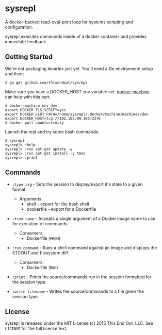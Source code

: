 # sysrepl

A docker-backed [read-eval-print loop](https://en.wikipedia.org/wiki/Read%E2%80%93eval%E2%80%93print_loop) for systems scripting and configuration.

sysrepl executes commands inside of a docker container and provides immediate feedback.

## Getting Started

We're not packaging binaries just yet.  You'll need a Go environment setup and then:

```
$ go get github.com/thisendout/sysrepl
```

Make sure you have a DOCKER_HOST env variable set. [docker-machine](https://github.com/docker/machine) can help with this part.

```
$ docker-machine env dev
export DOCKER_TLS_VERIFY=yes
export DOCKER_CERT_PATH=/home/sysrepl/.docker/machine/machines/dev
export DOCKER_HOST=tcp://192.168.99.100:2376
$ docker pull ubuntu:trusty
```

Launch the repl and try some bash commands.

```
$ sysrepl
sysrepl> :help
sysrepl> :run apt-get update -y
sysrepl> :run apt-get install -y tmux
sysrepl> :print
```

## Commands

* ```:type arg``` - Sets the session to display/export it's state to a given format.
  * Arguments:
    * shell - export for the bash shell
    * dockerfile - export for a Dockerfile

* ```:from name``` - Accepts a single argument of a Docker image name to use for execution of commands.
  * Consumers:
    * Dockerfile (```FROM```)

* ```:run command``` - Runs a shell command against an image and displays the STDOUT and filesystem diff.
  * Consumers:
    * Dockerfile (```RUN```)

* ```:print``` - Prints the source/commands run in the session formatted for the session type.

* ```:write filename``` - Writes the source/commands to a file given the session type.

## License

sysrepl is released under the MIT License (c) 2015 This End Out, LLC. See `LICENSE` for the full license text.
